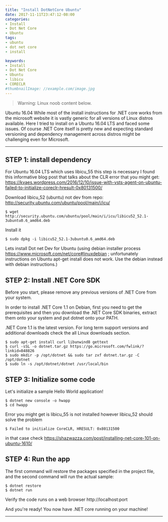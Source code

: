 ```yaml
---
title: "Install DotNetCore Ubuntu"
date: 2017-11-11T23:47:12-08:00
categories:
- Install
- Dot Net Core
- Ubuntu
tags:
- ubuntu 
- dot net core
- install

keywords:
- Install
- Dot Net Core
- Ubuntu
- libicu
- CORECLR
#thumbnailImage: //example.com/image.jpg
---
```

>Warning: Linux noob content below.

Ubuntu 16.04
While most of the install instructions for .NET core works from the microsoft website it is vastly generic for all versions of Linux distros available. Here I tried to install on a Ubuntu 16.04 LTS and faced some issues. Of course .NET Core itself is pretty new and expecting standard versioning and dependency management across distros might be challenging even for Microsoft. 


-----------

## STEP 1: install dependency 
For Ubuntu 16.04 LTS which uses libicu_55 this step is necessary 
I found this informative blog post that talks about the CLR error that you might get: https://kvaes.wordpress.com/2016/12/10/issue-with-vsts-agent-on-ubuntu-failed-to-initialize-coreclr-hresult-0x80131500/


Download libicu_52 (ubuntu) not dev from repo: http://security.ubuntu.com/ubuntu/pool/main/i/icu/

```
$ wget http://security.ubuntu.com/ubuntu/pool/main/i/icu/libicu52_52.1-3ubuntu0.6_amd64.deb
```
Install it 
```
$ sudo dpkg -i libicu52_52.1-3ubuntu0.6_amd64.deb
```

Lets install Dot net Dev for Ubuntu 
(using debian installer process https://www.microsoft.com/net/core#linuxdebian   ; 
unfortunately instructions on Ubuntu apt-get install does not work. Use the debian instead with debian instructions.) 

	
## STEP 2: Install .NET Core SDK
Before you start, please remove any previous versions of .NET Core from your system.

In order to install .NET Core 1.1 on Debian, first you need to get the prerequisites and then you download the .NET Core SDK binaries, extract them onto your system and put dotnet onto your PATH.

.NET Core 1.1 is the latest version. For long term support versions and additional downloads check the all Linux downloads section.

```
$ sudo apt-get install curl libunwind8 gettext
$ curl -sSL -o dotnet.tar.gz https://go.microsoft.com/fwlink/?linkid=848826
$ sudo mkdir -p /opt/dotnet && sudo tar zxf dotnet.tar.gz -C /opt/dotnet
$ sudo ln -s /opt/dotnet/dotnet /usr/local/bin
```


## STEP 3: Initialize some code
Let's initialize a sample Hello World application!
```
$ dotnet new console -o hwapp
$ cd hwapp
```
Error you might get is libicu_55 is not installed however libicu_52 should solve the problem
```
$ Failed to initialize CoreCLR, HRESULT: 0x80131500
```
in that case check https://shazwazza.com/post/installing-net-core-101-on-ubuntu-1610/


## STEP 4: Run the app
The first command will restore the packages specified in the project file, and the second command will run the actual sample:

```
$ dotnet restore
$ dotnet run
```
Verify the code runs on a web browser http://localhost:port


And you're ready!
You now have .NET core running on your machine!

--------
